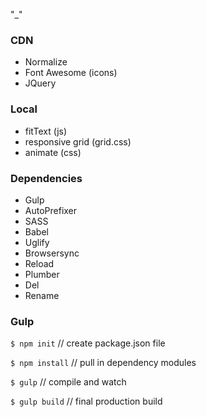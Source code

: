 "_"

### CDN
* Normalize 
* Font Awesome (icons)
* JQuery

### Local
* fitText (js)
* responsive grid (grid.css)
* animate (css)

### Dependencies 

* Gulp
* AutoPrefixer
* SASS
* Babel 
* Uglify
* Browsersync
* Reload
* Plumber
* Del
* Rename

### Gulp

` $ npm init ` // create package.json file

` $ npm install ` // pull in dependency modules

` $ gulp ` // compile and watch

` $ gulp build ` // final production build
